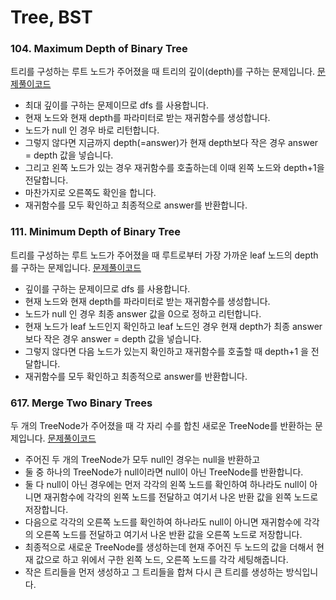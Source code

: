 # Tree, BST

### 104. Maximum Depth of Binary Tree
트리를 구성하는 루트 노드가 주어졌을 때 트리의 깊이(depth)를 구하는 문제입니다.
[문제풀이코드](https://github.com/hanbee1005/AlgorithmStudy/blob/master/Leetcode/202302/MaximumDepthOfBinaryTree_104.java)
- 최대 깊이를 구하는 문제이므로 dfs 를 사용합니다.
- 현재 노드와 현재 depth를 파라미터로 받는 재귀함수를 생성합니다.
- 노드가 null 인 경우 바로 리턴합니다.
- 그렇지 않다면 지금까지 depth(=answer)가 현재 depth보다 작은 경우 answer = depth 값을 넣습니다.
- 그리고 왼쪽 노드가 있는 경우 재귀함수를 호출하는데 이때 왼쪽 노드와 depth+1을 전달합니다.
- 마찬가지로 오른쪽도 확인을 합니다.
- 재귀함수를 모두 확인하고 최종적으로 answer를 반환합니다.

### 111. Minimum Depth of Binary Tree
트리를 구성하는 루트 노드가 주어졌을 때 루트로부터 가장 가까운 leaf 노드의 depth를 구하는 문제입니다.
[문제풀이코드](https://github.com/hanbee1005/AlgorithmStudy/blob/master/Leetcode/202302/MinimumDepthOfBinaryTree_111.java)
- 깊이를 구하는 문제이므로 dfs 를 사용합니다.
- 현재 노드와 현재 depth를 파라미터로 받는 재귀함수를 생성합니다.
- 노드가 null 인 경우 최종 answer 값을 0으로 정하고 리턴합니다.
- 현재 노드가 leaf 노드인지 확인하고 leaf 노드인 경우 현재 depth가 최종 answer보다 작은 경우 answer = depth 값을 넣습니다.
- 그렇지 않다면 다음 노드가 있는지 확인하고 재귀함수를 호출할 때 depth+1 을 전달합니다.
- 재귀함수를 모두 확인하고 최종적으로 answer를 반환합니다.

### 617. Merge Two Binary Trees
두 개의 TreeNode가 주어졌을 때 각 자리 수를 합친 새로운 TreeNode를 반환하는 문제입니다.
[문제풀이코드](https://github.com/hanbee1005/AlgorithmStudy/blob/master/Leetcode/202302/MergeTwoBinaryTrees_617.java)
- 주어진 두 개의 TreeNode가 모두 null인 경우는 null을 반환하고
- 둘 중 하나의 TreeNode가 null이라면 null이 아닌 TreeNode를 반환합니다.
- 둘 다 null이 아닌 경우에는 먼저 각각의 왼쪽 노드를 확인하여 하나라도 null이 아니면 재귀함수에 각각의 왼쪽 노드를 전달하고 여기서 나온 반환 값을 왼쪽 노드로 저장합니다.
- 다음으로 각각의 오른쪽 노드를 확인하여 하나라도 null이 아니면 재귀함수에 각각의 오른쪽 노드를 전달하고 여기서 나온 반환 값을 오른쪽 노드로 저장합니다.
- 최종적으로 새로운 TreeNode를 생성하는데 현재 주어진 두 노드의 값을 더해서 현재 값으로 하고 위에서 구한 왼쪽 노드, 오른쪽 노드를 각각 세팅해줍니다.
- 작은 트리들을 먼저 생성하고 그 트리들을 합쳐 다시 큰 트리를 생성하는 방식입니다.
